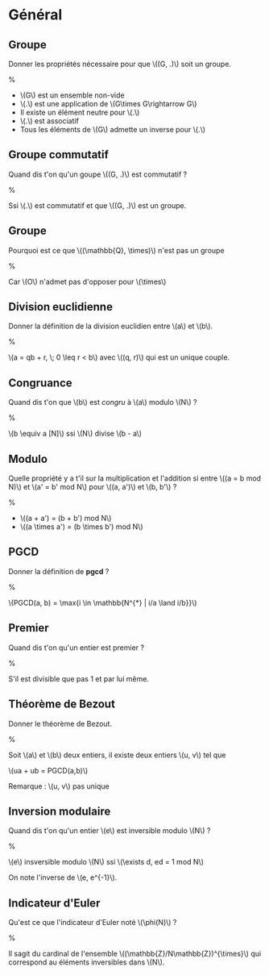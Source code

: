 # Général

## Groupe

Donner les propriétés nécessaire pour que \\((G, .)\\) soit un groupe.

%

- \\(G\\) est un ensemble non-vide
- \\(.\\) est une application de \\(G\times G\rightarrow G\\)
- Il existe un élément neutre pour \\(.\\)
- \\(.\\) est associatif
- Tous les éléments de \\(G\\) admette un inverse pour \\(.\\)

## Groupe commutatif

Quand dis t'on qu'un goupe \\((G, .)\\) est commutatif ?

%

Ssi \\(.\\) est commutatif et que \\((G, .)\\) est un groupe.

## Groupe 

Pourquoi est ce que \\((\mathbb{Q}, \times)\\) n'est pas un groupe

%

Car \\(O\\) n'admet pas d'opposer pour \\(\times\\)

## Division euclidienne

Donner la définition de la division euclidien entre \\(a\\) et \\(b\\).

%

\\(a = qb + r, \\; 0 \leq r < b\\) avec \\((q, r)\\) qui est un unique couple.

## Congruance

Quand dis t'on que \\(b\\) est _congru_ à \\(a\\) modulo \\(N\\) ?

%

\\(b \equiv a [N]\\) ssi \\(N\\) divise \\(b - a\\)

## Modulo

Quelle propriété y a t'il sur la multiplication et l'addition si 
entre \\((a = b mod N)\\) et \\(a' = b' mod N\\) pour \\((a, a')\\) et 
\\(b, b'\\) ?

%

- \\((a + a') = (b + b') mod N\\)
- \\((a \times a') = (b \times b') mod N\\)

## PGCD

Donner la définition de __pgcd__ ?

%

\\(PGCD(a, b) = \\max\{i \in \mathbb{N^{*} | i/a \\land i/b}\}\\)

## Premier

Quand dis t'on qu'un entier est premier ?

%

S'il est divisible que pas 1 et par lui même.

## Théorème de Bezout

Donner le théorème de Bezout.

%

Soit \\(a\\) et \\(b\\) deux entiers, il existe deux entiers \\(u, v\\) tel que

\\(ua + ub = PGCD(a,b)\\)

Remarque : \\(u, v\\) pas unique

## Inversion modulaire

Quand dis t'on qu'un entier \\(e\\) est inversible modulo \\(N\\) ?

%

\\(e\\) insversible modulo \\(N\\) ssi \\(\exists d, ed = 1 mod N\\)

On note l'inverse de \\(e, e^{-1}\\).

## Indicateur d'Euler

Qu'est ce que l'indicateur d'Euler noté \\(\phi(N)\\) ?

%

Il sagit du cardinal de l'ensemble \\((\mathbb{Z}/N\mathbb{Z})^{\times}\\) qui 
correspond au éléments inversibles dans \\(N\\).
